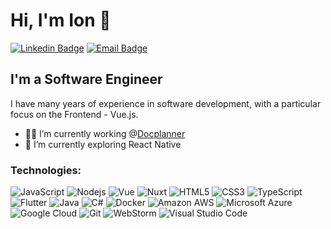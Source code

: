# Hi, I'm Ion 👋

[![Linkedin Badge](https://img.shields.io/badge/-ionchi-blue?style=for-the-badge&logo=Linkedin&logoColor=white&link=https://www.linkedin.com/in/ion-chiriac/)](https://www.linkedin.com/in/ion-chiriac/)
[![Email Badge](https://img.shields.io/badge/-ion.chiriac@live.com-0078D4?style=for-the-badge&logo=microsoft-outlook&link=mailto:ion.chiriac@live.com)](mailto:ion.chiriac@live.com)

## I'm a Software Engineer

I have many years of experience in software development, with a particular focus on the Frontend - Vue.js.

- 👨‍💻 I’m currently working @[Docplanner][docplanner]
- 🔭 I’m currently exploring React Native

### Technologies:

![JavaScript](https://img.shields.io/badge/-JavaScript-black?style=flat-square&logo=javascript)
![Nodejs](https://img.shields.io/badge/-Node.js-339933?style=flat-square&logo=Node.js&logoColor=white)
![Vue](https://img.shields.io/badge/-Vue.js-4FC08D?style=flat-square&logo=vue.js&logoColor=white)
![Nuxt](https://img.shields.io/badge/-Nuxt-00C58E?style=flat-square&logo=nuxt.js&logoColor=white)
![HTML5](https://img.shields.io/badge/-HTML5-E34F26?style=flat-square&logo=html5&logoColor=white)
![CSS3](https://img.shields.io/badge/-CSS3-1572B6?style=flat-square&logo=css3)
![TypeScript](https://img.shields.io/badge/-TypeScript-007ACC?style=flat-square&logo=typescript)
![Flutter](https://img.shields.io/badge/-Flutter-02569B?style=flat-square&logo=flutter)
![Java](https://img.shields.io/badge/-Java-007396?style=flat-square&logo=java)
![C#](https://img.shields.io/badge/-CSharp-239120?style=flat-square&logo=c-sharp)
![Docker](https://img.shields.io/badge/-Docker-2496ED?style=flat-square&logo=docker&logoColor=white)
![Amazon AWS](https://img.shields.io/badge/AWS-232F3E?style=flat-square&logo=amazon-aws)
![Microsoft Azure](https://img.shields.io/badge/Azure-232F7E?style=flat-square&logo=microsoft-azure)
![Google Cloud](https://img.shields.io/badge/GCP-4285F4?style=flat-square&logo=google-cloud&logoColor=white)
![Git](https://img.shields.io/badge/-Git-F05032?style=flat-square&logo=git&logoColor=white)
![WebStorm](https://img.shields.io/badge/-WebStorm-black?style=flat-square&logo=webstorm)
![Visual Studio Code](https://img.shields.io/badge/-VS%20Code-007ACC?style=flat-square&logo=visual-studio-code)

[docplanner]: https://www.docplanner.com/
